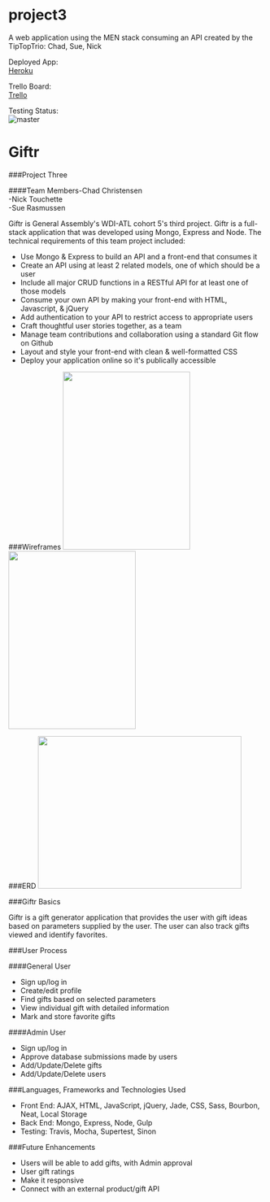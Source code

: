 # project3
A web application using the MEN stack consuming an API created by the TipTopTrio:
Chad,
Sue,
Nick

Deployed App:  
[Heroku](https://evening-gorge-84916.herokuapp.com/)

Trello Board:  
[Trello](https://trello.com/b/reOpIKzG/project-3)

Testing Status:  
![master](https://travis-ci.org/tiptoptrio/project3.svg?branch=master)



# Giftr

###Project Three

####Team Members-Chad Christensen  
-Nick Touchette  
-Sue Rasmussen  


Giftr is General Assembly's WDI-ATL cohort 5's third project. Giftr is a full-stack application that was developed using Mongo, Express and Node.  The technical requirements of this team project included:

* Use Mongo & Express to build an API and a front-end that consumes it
* Create an API using at least 2 related models, one of which should be a user
* Include all major CRUD functions in a RESTful API for at least one of those models
* Consume your own API by making your front-end with HTML, Javascript, & jQuery
* Add authentication to your API to restrict access to appropriate users
* Craft thoughtful user stories together, as a team
* Manage team contributions and collaboration using a standard Git flow on Github
* Layout and style your front-end with clean & well-formatted CSS
* Deploy your application online so it's publically accessible

###Wireframes
<img src="https://github.com/tiptoptrio/project3/blob/master/assetsREADME/IMG_0466.JPG" width="250px" height="350px">
<img src="https://github.com/tiptoptrio/project3/blob/master/assetsREADME/IMG_0465.JPG" width="250px" height="350px">



###ERD
<img src="https://github.com/tiptoptrio/project3/blob/master/assetsREADME/Screen%20Shot%202016-02-12%20at%209.36.12%20AM.png" width="400px" height="300px">


###Giftr Basics

Giftr is a gift generator application that provides the user with gift ideas based on parameters supplied by the user. The user can also track gifts viewed and identify favorites.


###User Process

####General User
* Sign up/log in
* Create/edit profile
* Find gifts based on selected parameters
* View individual gift with detailed information
* Mark and store favorite gifts

####Admin User
* Sign up/log in
* Approve database submissions made by users
* Add/Update/Delete gifts
* Add/Update/Delete users

###Languages, Frameworks and Technologies Used
* Front End: AJAX, HTML, JavaScript, jQuery, Jade, CSS, Sass, Bourbon, Neat, Local Storage
* Back End: Mongo, Express, Node, Gulp
* Testing: Travis, Mocha, Supertest, Sinon

###Future Enhancements
* Users will be able to add gifts, with Admin approval
* User gift ratings
* Make it responsive
* Connect with an external product/gift API



